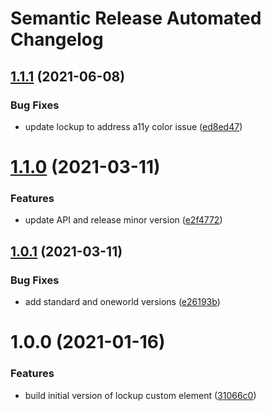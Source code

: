 # Semantic Release Automated Changelog

## [1.1.1](https://github.com/AlaskaAirlines/auro-lockup/compare/v1.1.0...v1.1.1) (2021-06-08)


### Bug Fixes

* update lockup to address a11y color issue ([ed8ed47](https://github.com/AlaskaAirlines/auro-lockup/commit/ed8ed4740e02911c9b5453cb94f8c963b2cbda53))

# [1.1.0](https://github.com/AlaskaAirlines/auro-lockup/compare/v1.0.1...v1.1.0) (2021-03-11)


### Features

* update API and release minor version ([e2f4772](https://github.com/AlaskaAirlines/auro-lockup/commit/e2f477225a8031b495cc5335b9f6f9ec138a1bb5))

## [1.0.1](https://github.com/AlaskaAirlines/auro-lockup/compare/v1.0.0...v1.0.1) (2021-03-11)


### Bug Fixes

* add standard and oneworld versions ([e26193b](https://github.com/AlaskaAirlines/auro-lockup/commit/e26193ba862b7ec2cd6652026e6ffcd7c5d1885b))

# 1.0.0 (2021-01-16)


### Features

* build initial version of lockup custom element ([31066c0](https://github.com/AlaskaAirlines/auro-lockup/commit/31066c0549c9c8f897fba633abb0d061fd73e6b1))
